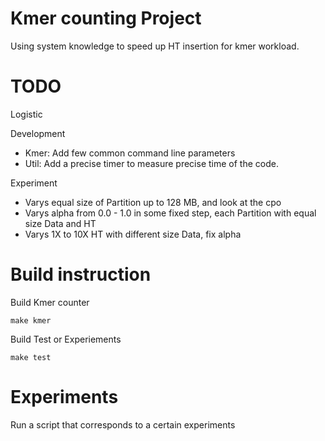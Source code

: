 
# Kmer counting Project

Using system knowledge to speed up HT insertion for kmer workload.

# TODO

Logistic

Development
- Kmer: Add few common command line parameters
- Util: Add a precise timer to measure precise time of the code. 

Experiment
- Varys equal size of Partition up to 128 MB, and look at the cpo
- Varys alpha from 0.0 - 1.0 in some fixed step, each Partition with equal size Data and HT
- Varys 1X to 10X HT with different size Data, fix alpha 

# Build instruction

Build Kmer counter

`make kmer` 

Build Test or Experiements 

`make test`

# Experiments

Run a script that corresponds to a certain experiments
